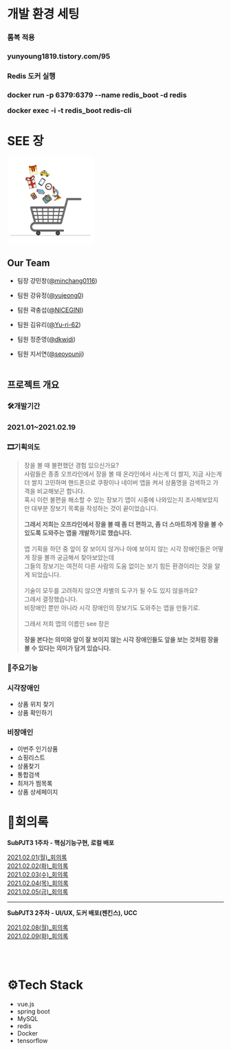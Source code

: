 # 개발 환경 세팅
<h3>롬복 적용<h3>
<a>yunyoung1819.tistory.com/95</a>


<h3>Redis 도커 실행<h3>
<p>docker run -p 6379:6379 --name redis_boot -d redis</p>
<p>docker exec -i -t redis_boot redis-cli</p>



# SEE 장
<img src="/frontend/cart/src/assets/cart.gif" width="40%" height="30%" title="see장 로고" alt="see장로고"></img>

## Our Team
* 팀장 강민창([@minchang0116](https://github.com/minchang0116 "github link"))

* 팀원 강유정([@yujeong0](https://github.com/yujeong0 "github link"))

* 팀원 곽충섭([@NICEGINI](https://github.com/NICEGINI "github link"))

* 팀원 김유리([@Yu-ri-62](https://github.com/Yu-ri-62 "github link"))

* 팀원 정준영([@dkwjdi](https://github.com/dkwjdi "github link"))

* 팀원 지서연([@seoyounji](https://github.com/seoyounji "github link")) <br><br>


## 프로젝트 개요
### 🛠개발기간 
### 2021.01~2021.02.19

### 🎞기획의도


>장을 볼 때 불편했던 경험 있으신가요?<br>사람들은 종종 오프라인에서 장을 볼 때 온라인에서 사는게 더 쌀지, 지금 사는게 더 쌀지 고민하며 핸드폰으로 쿠팡이나 네이버 앱을 켜서 상품명을 검색하고 가격을 비교해보곤 합니다.<br>혹시 이런 불편을 해소할 수 있는 장보기 앱이 시중에 나와있는지 조사해보았지만 대부분 장보기 목록을 작성하는 것이 끝이었습니다.<br><br>**그래서 저희는 오프라인에서 장을 볼 때 좀 더 편하고, 좀 더 스마트하게 장을 볼 수 있도록 도와주는 앱을 개발하기로 했습니다.**<br><br>앱 기획을 하던 중 앞이 잘 보이지 않거나 아예 보이지 않는 시각 장애인들은 어떻게 장을 볼까 궁금해서 찾아보았는데<br>그들의 장보기는 여전히 다른 사람의 도움 없이는 보기 힘든 환경이라는 것을 알게 되었습니다. <br><br>기술이 모두를 고려하지 않으면 차별의 도구가 될 수도 있지 않을까요?<br>그래서 결정했습니다.<br>비장애인 뿐만 아니라 시각 장애인의 장보기도 도와주는 앱을 만들기로.<br><br>그래서 저희 앱의 이름인 see 장은 <br><br>**장을 본다는 의미와 앞이 잘 보이지 않는 시각 장애인들도 앞을 보는 것처럼 장을 볼 수 있다는 의미가 담겨 있습니다.**



### 🍤주요기능

### 시각장애인

* 상품 위치 찾기
* 상품 확인하기

### 비장애인

* 이번주 인기상품
* 쇼핑리스트
* 상품찾기
* 통합검색
* 최저가 찜목록
* 상품 상세페이지




# 📜회의록

**SubPJT3 1주차 - 핵심기능구현, 로컬 배포**

[2021.02.01(월)_회의록](https://www.notion.so/2021-02-01-_-83559ab29920491885d471022358b444) <br>
[2021.02.02(화)_회의록](https://www.notion.so/2021-02-02-_-96882fb264dc417f81d2d848e793e139) <br>
[2021.02.03(수)_회의록](https://www.notion.so/2021-02-03-_-91f6fbfdbb6a456b9467931362677f9a) <br>
[2021.02.04(목)_회의록](https://www.notion.so/2021-02-04-_-2120ad1fd48d4d30a2c1837dfb2d231d) <br>
[2021.02.05(금)_회의록](https://www.notion.so/2021-02-05-_-c160b7cfd3cf44d7a29500815b984f26) <br>

---

**SubPJT3 2주차 - UI/UX, 도커 배포(젠킨스), UCC**

[2021.02.08(월)_회의록](https://www.notion.so/2021-02-08-_-34c59144de5e4cd2a61f2e80c3f836cb) <br>
[2021.02.09(화)_회의록](https://www.notion.so/2021-02-09-_-1d537e59e7a245dc8cf43e7033b64aa5) <br>

<br>
<br>

# ⚙Tech Stack
* vue.js
* spring boot
* MySQL
* redis
* Docker
* tensorflow

